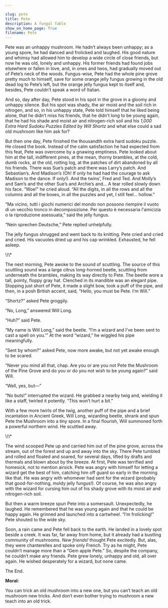 ```yaml
---

slug: pete
title: Pete
description: A fungal fable
show_on_home_page: True
filename: Pete
---
```


Pete was an unhappy mushroom. He hadn’t always been unhappy; as a young spore, he had danced and frolicked and laughed. His good nature and whimsy had allowed him to develop a wide circle of close friends, but now he was old, lonely and unhappy. His former friends had found jobs elsewhere or fallen in love, and, in ones and twos, had gradually moved out of Pete’s neck of the woods. Fungus-wise, Pete had the whole pine grove pretty much to himself, save for some orange jelly fungus growing in the old dead log to Pete’s left, but the orange jelly fungus kept to itself and, besides, Pete couldn’t speak a word of Italian.

And so, day after day, Pete stood in his spot in the grove in a gloomy and unhappy silence. But his spot was shady, the air moist and the soil rich in nitrogen, and so, in his unhappy state, Pete told himself that he liked being alone, that he didn’t miss his friends, that he didn’t long to be young again, that he had his shade and moist air and nitrogen-rich soil and his *1,000 Extra Hard Sudoku Puzzles Edited by Will Shortz* and what else could a sad old mushroom like him ask for?

But then one day, Pete finished the thousandth extra hard sudoku puzzle. He closed the book. Instead of the calm satisfaction he had expected from this feat, Pete was overcome by a gnawing emptiness. Pete looked about him at the tall, indifferent pines, at the mean, thorny brambles, at the cold, dumb rocks, at the old, rotting log, at the patches of dirt abandoned by all his friends. There was Sue’s patch and there was Larry’s patch. And Sebastian’s. And Madison’s (Oh! If only he had had the courage to ask Madison to the dance. If only!). And the twins’, Fred and Ted. And Molly’s and Sam’s and the other Sue’s and Archie’s and… A tear rolled slowly down his face. “Woe!” he cried aloud. “All the digits, in all the rows and all the columns and all the boxes, in all the puzzles and yet, I still feel… hollow.”

“Ma vicino, tutti i giochi numerici del mondo non possono riempire il vuoto di un vecchio tronco in decomposizione. Per questo è necessaria l'amicizia o la riproduzione asessuata,” said the jelly fungus.

“Nein sprechen Deutsche,” Pete replied unhelpfully.

The jelly fungus shrugged and went back to its knitting. Pete cried and cried and cried. His vacuoles dried up and his cap wrinkled. Exhausted, he fell asleep.

\\*\\*\\*

 The next morning, Pete awoke to the sound of scuttling. The source of this scuttling sound was a large citrus long-horned beetle, scuttling from underneath the brambles, making its way directly to Pete. The beetle wore a tall, pointy, floppy gray hat. Clenched in its mandible was an elegant pipe. Stopping just short of Pete, it made a slight bow, took a puff of the pipe, and then, in a posh British accent, said, “Hello, you must be Pete. I’m Will.”

“Shortz?” asked Pete groggily.

“No, Long,” answered Will Long.

“Huh?” said Pete.

“My name is Will Long,” said the beetle. “I’m a wizard and I’ve been sent to cast a spell on you.’” At the word “wizard,” he wiggled his pipe meaningfully.

“Sent by whom?” asked Pete, now more awake, but not yet awake enough to be scared.

“Never you mind all that, chap. Are you or are you not Pete the Mushroom of the Pine Grove and do you or do you not wish to be young again?” said Will.

“Well, yes, but—”

“No buts!” interrupted the wizard. He grabbed a nearby twig and, wielding it like a staff, twirled it potently. “This won’t hurt a bit.”

With a few more twirls of the twig, another puff of the pipe and a brief incantation in Ancient Greek, Will Long, wizarding beetle, shrank and spun Pete the Mushroom into a tiny spore. In a final flourish, Will summoned forth a powerful northern wind. He scuttled away.

\\*\\*\\*

The wind scooped Pete up and carried him out of the pine grove, across the stream, out of the forest and up and away into the sky. There Pete tumbled and rolled and floated and soared, for several days, lifted by drafts and thermals and blown about by the breeze. At first, Pete was terrified and homesick, not to mention airsick. Pete was angry with himself for letting a wizard get the best of him, catching him off guard so early in the morning like that. He was angry with whomever had sent for the wizard (probably that good-for-nothing, moldy jelly fungus!). Of course, he was also angry with the wizard for cursing him out of his shady grove with its moist air and nitrogen-rich soil.

But then a warm breeze spun Pete into a somersault. Unexpectedly, he laughed. He remembered that he was young again and that he could be happy again. He grinned and launched into a cartwheel. “I’m frolicking!” Pete shouted to the wide sky.

Soon, a rain came and Pete fell back to the earth. He landed in a lovely spot beside a creek. It was far, far away from home, but it already had a bustling community of mushrooms. *New friends!* thought Pete excitedly. But, alas, they were chanterelles and spoke only French. Try as he might, Pete couldn’t manage more than a “Gem apple Pete.” So, despite the company, he couldn’t make any friends. Pete grew lonely, unhappy and old, all over again. He wished desperately for a wizard, but none came.

The End.

**************Moral:**************

You can trick an old mushroom into a new one, but you can’t teach an old mushroom new tricks. And don’t even bother trying to mushroom a new teach into an old trick.

